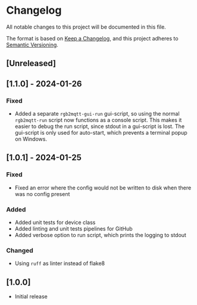 # Changelog

All notable changes to this project will be documented in this file.

The format is based on [Keep a Changelog](https://keepachangelog.com/en/1.0.0/),
and this project adheres to [Semantic Versioning](https://semver.org/spec/v2.0.0.html).

## [Unreleased]

## [1.1.0] - 2024-01-26

### Fixed
- Added a separate `rgb2mqtt-gui-run` gui-script, so using the normal `rgb2mqtt-run` script now functions as a console script. This makes it easier to debug the run script, since stdout in a gui-script is lost.
The gui-script is only used for auto-start, which prevents a terminal popup on Windows.

## [1.0.1] - 2024-01-25

### Fixed
- Fixed an error where the config would not be written to disk when there was no config present

### Added
- Added unit tests for device class
- Added linting and unit tests pipelines for GitHub
- Added verbose option to run script, which prints the logging to stdout

### Changed
- Using `ruff` as linter instead of flake8

## [1.0.0]

- Initial release

